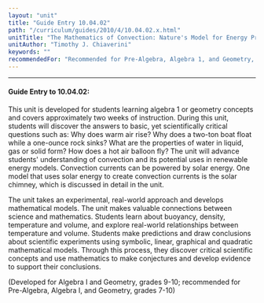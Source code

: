```yaml
---
layout: "unit"
title: "Guide Entry 10.04.02"
path: "/curriculum/guides/2010/4/10.04.02.x.html"
unitTitle: "The Mathematics of Convection: Nature's Model for Energy Production"
unitAuthor: "Timothy J. Chiaverini"
keywords: ""
recommendedFor: "Recommended for Pre-Algebra, Algebra 1, and Geometry, grades 7-10"
---
```

<body>
<hr/>
<h4>
Guide Entry to 10.04.02:
</h4>
<p>
This unit is developed for students learning algebra 1 or geometry concepts and covers approximately two weeks of instruction. During this unit, students will discover the answers to basic, yet scientifically critical questions such as: Why does warm air rise? Why does a two-ton boat float while a one-ounce rock sinks? What are the properties of water in liquid, gas or solid form? How does a hot air balloon fly? The unit will advance students' understanding of convection and its potential uses in renewable energy models. Convection currents can be powered by solar energy. One model that uses solar energy to create convection currents is the solar chimney, which is discussed in detail in the unit.
</p>
<p>
The unit takes an experimental, real-world approach and develops mathematical models. The unit makes valuable connections between science and mathematics. Students learn about buoyancy, density, temperature and volume, and explore real-world relationships between temperature and volume. Students make predictions and draw conclusions about scientific experiments using symbolic, linear, graphical and quadratic mathematical models. Through this process, they discover critical scientific concepts and use mathematics to make conjectures and develop evidence to support their conclusions.
</p>
<p>
(Developed for Algebra I and Geometry, grades 9-10; recommended for Pre-Algebra, Algebra I, and Geometry, grades 7-10)
</p>
</body>
